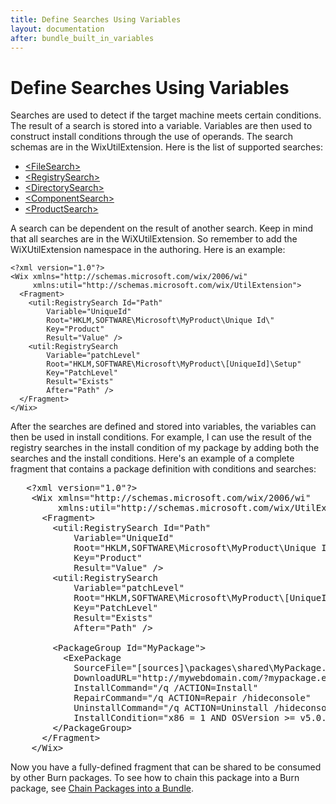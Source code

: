 ```yaml
---
title: Define Searches Using Variables
layout: documentation
after: bundle_built_in_variables
---
```

# Define Searches Using Variables

Searches are used to detect if the target machine meets certain conditions. The result of a search is stored into a variable. Variables are then used to construct install conditions through the use of operands. The search schemas are in the WixUtilExtension. Here is the list of supported searches:

* [&lt;FileSearch&gt;](../xsd/util/filesearch.html)
* [&lt;RegistrySearch&gt;](../xsd/util/registrysearch.html)
* [&lt;DirectorySearch&gt;](../xsd/util/directorysearch.html)
* [&lt;ComponentSearch&gt;](../xsd/util/componentsearch.html)
* [&lt;ProductSearch&gt;](../xsd/util/productsearch.html)

A search can be dependent on the result of another search. Keep in mind that all searches are in the WiXUtilExtension. So remember to add the WiXUtilExtension namespace in the authoring. Here is an example:

    <?xml version="1.0"?>
    <Wix xmlns="http://schemas.microsoft.com/wix/2006/wi"
         xmlns:util="http://schemas.microsoft.com/wix/UtilExtension">
      <Fragment>
        <util:RegistrySearch Id="Path"
            Variable="UniqueId"
            Root="HKLM,SOFTWARE\Microsoft\MyProduct\Unique Id\"
            Key="Product"
            Result="Value" />
        <util:RegistrySearch 
            Variable="patchLevel"
            Root="HKLM,SOFTWARE\Microsoft\MyProduct\[UniqueId]\Setup"
            Key="PatchLevel"
            Result="Exists" 
            After="Path" />
      </Fragment>
    </Wix>

After the searches are defined and stored into variables, the variables can then be used in install conditions. For example, I can use the result of the registry searches in the install condition of my package by adding both the searches and the install conditions. Here&apos;s an example of a complete fragment that contains a package definition with conditions and searches:

<pre>   &lt;?xml version=&quot;1.0&quot;?&gt;
    &lt;Wix xmlns=&quot;http://schemas.microsoft.com/wix/2006/wi&quot;
         xmlns:util=&quot;http://schemas.microsoft.com/wix/UtilExtension&quot;&gt;
      &lt;Fragment&gt;
        &lt;util:RegistrySearch Id=&quot;Path&quot;
            Variable=&quot;UniqueId&quot;
            Root=&quot;HKLM,SOFTWARE\Microsoft\MyProduct\Unique Id\&quot;
            Key=&quot;Product&quot;
            Result=&quot;Value&quot; /&gt;
        &lt;util:RegistrySearch 
            Variable=&quot;patchLevel&quot;
            Root=&quot;HKLM,SOFTWARE\Microsoft\MyProduct\[UniqueId]\Setup&quot;
            Key=&quot;PatchLevel&quot;
            Result=&quot;Exists&quot; 
            After=&quot;Path&quot; /&gt;

        &lt;PackageGroup Id=&quot;MyPackage&quot;&gt;
          &lt;ExePackage 
            SourceFile=&quot;[sources]\packages\shared\MyPackage.exe&quot;
            DownloadURL=&quot;http://mywebdomain.com/?mypackage.exe
            InstallCommand=&quot;/q /ACTION=Install&quot;
            RepairCommand=&quot;/q ACTION=Repair /hideconsole&quot;
            UninstallCommand=&quot;/q ACTION=Uninstall /hideconsole &quot;
            InstallCondition=&quot;x86 = 1 AND OSVersion &gt;= v5.0.5121.0 <strong class="highlight">AND patchLevel = 0&quot;</strong> /&gt;
        &lt;/PackageGroup&gt;
      &lt;/Fragment&gt;
    &lt;/Wix&gt;  </pre>

Now you have a fully-defined fragment that can be shared to be consumed by other Burn packages. To see how to chain this package into a Burn package, see [Chain Packages into a Bundle](bundle_author_chain.html).
